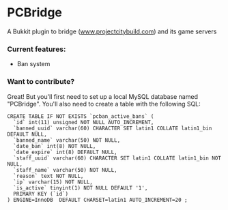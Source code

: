 # PCBridge
A Bukkit plugin to bridge (www.projectcitybuild.com) and its game servers

### Current features:
* Ban system

### Want to contribute?
Great! But you'll first need to set up a local MySQL database named "PCBridge". You'll also need to create a table with the following SQL:

```
CREATE TABLE IF NOT EXISTS `pcban_active_bans` (
  `id` int(11) unsigned NOT NULL AUTO_INCREMENT,
  `banned_uuid` varchar(60) CHARACTER SET latin1 COLLATE latin1_bin DEFAULT NULL,
  `banned_name` varchar(50) NOT NULL,
  `date_ban` int(8) NOT NULL,
  `date_expire` int(8) DEFAULT NULL,
  `staff_uuid` varchar(60) CHARACTER SET latin1 COLLATE latin1_bin NOT NULL,
  `staff_name` varchar(50) NOT NULL,
  `reason` text NOT NULL,
  `ip` varchar(15) NOT NULL,
  `is_active` tinyint(1) NOT NULL DEFAULT '1',
  PRIMARY KEY (`id`)
) ENGINE=InnoDB  DEFAULT CHARSET=latin1 AUTO_INCREMENT=20 ;
```
